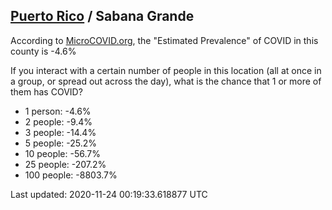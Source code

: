 
## [Puerto Rico](/united-states/puerto-rico) / Sabana Grande

According to [MicroCOVID.org](http://microcovid.org),
the "Estimated Prevalence" of COVID in this county is -4.6%

If you interact with a certain number of people in this location
(all at once in a group, or spread out across the day), what is the chance that
1 or more of them has COVID?

- 1 person: -4.6%
- 2 people: -9.4%
- 3 people: -14.4%
- 5 people: -25.2%
- 10 people: -56.7%
- 25 people: -207.2%
- 100 people: -8803.7%

Last updated: 2020-11-24 00:19:33.618877 UTC
